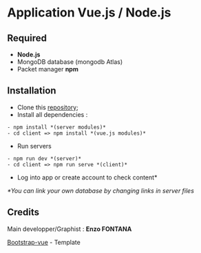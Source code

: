 # Application Vue.js / Node.js

## Required

- **Node.js**
- MongoDB database (mongodb Atlas) 
- Packet manager **npm**

## Installation 

- Clone this [repository](https://github.com/fontanaen/Vue-JS-Test.git);
- Install all dependencies :
```
- npm install *(server modules)*
- cd client => npm install *(vue.js modules)*
```

- Run servers
```
- npm run dev *(server)*
- cd client => npm run serve *(client)*
```

- Log into app or create account to check content*

*\*You can link your own database by changing links in server files*

## Credits

Main developper/Graphist : **Enzo FONTANA**

[Bootstrap-vue](https://bootstrap-vue.org/) - Template


